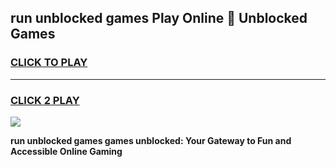 
## run unblocked games Play Online 👋 Unblocked Games
<h3>
<a href="https://premium.freeplayer.one?title=run_unblocked_games&ref=19F">CLICK TO PLAY</a></h3>
<hr>

<h3>
<a href="https://premium.freeplayer.one?title=run_unblocked_games&ref=19F">CLICK 2 PLAY</a>
  
</h3>

<a href="https://premium.freeplayer.one?title=run_unblocked_games&ref=19F"><img src="https://clearcache.store/games.png"></a>


**run unblocked games games unblocked: Your Gateway to Fun and Accessible Online Gaming**
